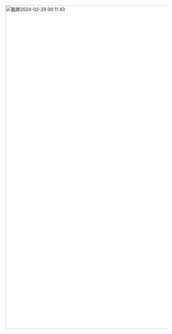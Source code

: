 <img width="1007" alt="截屏2024-02-29 09 11 43" src="https://github.com/xkong-study/gucheng_algorithm/assets/100473178/51df128c-dadc-468e-a61d-2fca8816c0bb">

